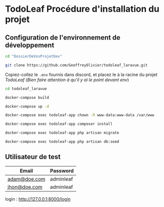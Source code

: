 # TodoLeaf Procédure d'installation du projet

## Configuration de l'environnement de développement

```bash title="Naviguez dans le dossier de vos projets de développement"
cd "DossierDeVosProjetDev"
```

```bash title="Téléchargez le projet _TodoLeaf_ dans un nouveau dossier **todoleaf_laravue**"
git clone https://github.com/GeoffreyOlivier/todoleaf_laravue.git
```

Copiez-collez le `.env` fournis dans discord, et placez le à la racine du projet  _TodoLeaf_ (_Bien faire attention à qu'il y ai le point devant env_)

```bash title="Déplacez-vous dans le répertoire racine du projet _TodoLeaf_"
cd todoleaf_laravue
```

```bash	title="Lancez la construction des images pour les services définis dans votre fichier docker-compose.yml"
docker-compose build
```

```bash title="Démarrez les conteneurs en arrière-plan, incluant Laravel, Nginx, et MySQL"
docker-compose up -d
```

```bash title="Définissez les permissions des fichiers inclus dans le conteneur _todoleaf-app_"
docker-compose exec todoleaf-app chown -R www-data:www-data /var/www
```

```bash title="Installez les dépendances PHP nécessaires pour Laravel"
docker-compose exec todoleaf-app composer install
```

```bash title="Créez les tables nécessaires dans le conteneur MySQL pour votre application Laravel"
docker-compose exec todoleaf-app php artisan migrate
```

```bash title="Création de données de test"
docker-compose exec todoleaf-app php artisan db:seed
```

## Utilisateur de test

| Email        | Password  |
|--------------|-----------|
| adam@doe.com | adminleaf |
| jhon@doe.com | adminleaf |


login :
http://127.0.0.1:8000/login
